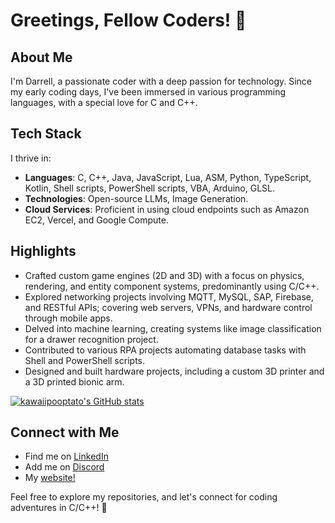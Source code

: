 # Greetings, Fellow Coders! 👋

## About Me
I'm Darrell, a passionate coder with a deep passion for technology. Since my early coding days, I've been immersed in various programming languages, with a special love for C and C++.

## Tech Stack
I thrive in:
- **Languages**: C, C++, Java, JavaScript, Lua, ASM, Python, TypeScript, Kotlin, Shell scripts, PowerShell scripts, VBA, Arduino, GLSL.
- **Technologies**: Open-source LLMs, Image Generation.
- **Cloud Services**: Proficient in using cloud endpoints such as Amazon EC2, Vercel, and Google Compute.

## Highlights
- Crafted custom game engines (2D and 3D) with a focus on physics, rendering, and entity component systems, predominantly using C/C++.
- Explored networking projects involving MQTT, MySQL, SAP, Firebase, and RESTful APIs; covering web servers, VPNs, and hardware control through mobile apps.
- Delved into machine learning, creating systems like image classification for a drawer recognition project.
- Contributed to various RPA projects automating database tasks with Shell and PowerShell scripts.
- Designed and built hardware projects, including a custom 3D printer and a 3D printed bionic arm.

[![kawaiipooptato's GitHub stats](https://github-readme-stats.vercel.app/api?username=kawaiipooptato)](https://github.com/kawaiipooptato/github-readme-stats)

## Connect with Me
- Find me on [LinkedIn](https://www.linkedin.com/in/darrell-lek/)
- Add me on [Discord](_kawaiipotato)
- My [website!](https://dljr.vercel.app/)

Feel free to explore my repositories, and let's connect for coding adventures in C/C++! 🚀
